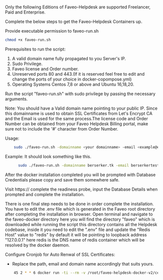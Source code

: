 Only the following Editions of Faveo-Helpdesk are supported Freelancer, Paid and Enterprise.

Complete the below steps to get the Faveo-Helpdesk Containers up.

Provide executable permission to faveo-run.sh

```sh
chmod +x faveo-run.sh
```

Prerequisites to run the script:

1. A valid domain name fully propagated to you Server's IP.
2. Sudo Privilege.
3. Faveo license and Order number.
4. Unreserved ports 80 and 443.(If it is reserved feel free to edit and change the ports of your choice in docker-copompose.yml)
5. Operating Systems Centos 7,8 or above and Ubuntu 16,18,20.

Run the script "faveo-run.sh" with sudo privilege by passing the necessary arguments.

Note: You should have a Valid domain name pointing to your public IP. Since this domainname is used to obtain SSL Certificates from Let's Encrypt CA and the Email is used for the same process.The license code and Order Number can be obtained from your Faveo Helpdesk Billing portal, make sure not to include the '#' character from Order Number. 

Usage:
```sh
	sudo ./faveo-run.sh -domainname <your domainname> -email <example@email.com> -license <faveo license code> -orderno <faveo order number>
```
Example: It should look something like this.
```sh
      sudo ./faveo-run.sh -domainname berserker.tk -email berserkertest@gmail.com -license 5H876HHDGDIBK0000 -orderno 81230569
```
After the docker installation completed you will be prompted with Database Credentials please copy and save them somewhere safe.

Visit https://<yourdomainname> complete the readiness probe, input the Database Details when prompted and complete the installation.

There is one final step needs to be done in order complete the installation. You have to edit the .env file which is generated in the Faveo root directory after completing the installation in browser. Open terminal and navigate to the faveo-docker directory here you will find the directory "faveo" which is downloaded while running the script this directory contains all the Helpdesk codebase, inside it you need to edit the ".env" file and update the "Redis Host" value to "redis" by default it will be pointing to loopback address "127.0.0.1" here redis is the DNS name of redis container which will be resolved by the docker daemon.
	
Configure Cronjob for Auto Renwal of SSL Certificates:
- Replace the path, email and domain name accordingly that suits yours.
```sh
	45 2 * * 6 docker run -ti --rm -v /root/faveo-helpdesk-docker-v2/certbot/letsencrypt/etc/letsencrypt:/etc/letsencrypt -v /root/faveo-helpdesk-docker-v2/certbot/html:/data/letsencrypt --name certbot certbot/certbot certonly --webroot --email berserker@gmail.com  --agree-tos --non-interactive  --no-eff-email --webroot-path=/data/letsencrypt -d berserker.tk  >/dev/null 2>&1 
```

